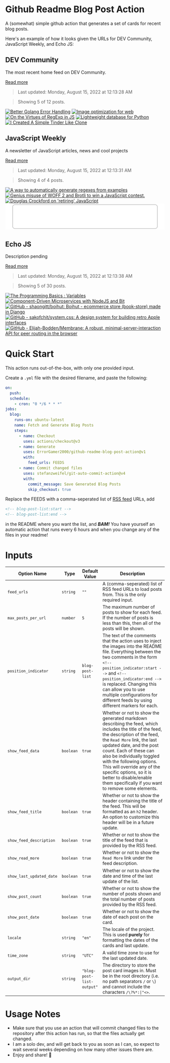 # Github Readme Blog Post Action

A (somewhat) simple github action that generates a set of cards for recent blog posts.

Here's an example of how it looks given the URLs for DEV Community, JavaScript Weekly, and Echo JS:

<!-- post-list:start -->
## DEV Community

The most recent home feed on DEV Community.

[Read more](https://dev.to)
> Last updated: Monday, August 15, 2022 at 12:13:28 AM

> Showing 5 of 12 posts.

[![Better Golang Error Handling](https://raw.githubusercontent.com/ErrorGamer2000/github-readme-blog-post-action/main/generated_files/DEV_Community/Better_Golang_Error_Handling.svg)](https://dev.to/wspowell/better-golang-error-handling-182m)
[![Image optimization for web](https://raw.githubusercontent.com/ErrorGamer2000/github-readme-blog-post-action/main/generated_files/DEV_Community/Image_optimization_for_web.svg)](https://dev.to/manishgs/image-optimization-for-web-1106)
[![On the Virtues of RegExp in JS](https://raw.githubusercontent.com/ErrorGamer2000/github-readme-blog-post-action/main/generated_files/DEV_Community/On_the_Virtues_of_RegExp_in_JS.svg)](https://dev.to/sberdup/on-the-virtues-of-regexp-in-js-31gg)
[![Lightweight database for Python](https://raw.githubusercontent.com/ErrorGamer2000/github-readme-blog-post-action/main/generated_files/DEV_Community/Lightweight_database_for_Python.svg)](https://dev.to/riyuzen/lightweight-database-for-python-1m5a)
[![I Created A Simple Tinder Like Clone](https://raw.githubusercontent.com/ErrorGamer2000/github-readme-blog-post-action/main/generated_files/DEV_Community/I_Created_A_Simple_Tinder_Like_Clone.svg)](https://dev.to/ethand91/i-created-a-simple-tinder-like-clone-47l2)


## JavaScript Weekly

A newsletter of JavaScript articles, news and cool projects

[Read more](https://javascriptweekly.com/)
> Last updated: Monday, August 15, 2022 at 12:13:31 AM

> Showing 4 of 4 posts.

[![A way to automatically generate regexes from examples](https://raw.githubusercontent.com/ErrorGamer2000/github-readme-blog-post-action/main/generated_files/JavaScript_Weekly/A_way_to_automatically_generate_regexes_from_examples.svg)](https://javascriptweekly.com/issues/602)
[![Genius misuse of WOFF 2 and Brotli to win a JavaScript contest.](https://raw.githubusercontent.com/ErrorGamer2000/github-readme-blog-post-action/main/generated_files/JavaScript_Weekly/Genius_misuse_of_WOFF_2_and_Brotli_to_win_a_JavaScript_contest..svg)](https://javascriptweekly.com/issues/601)
[![Douglas Crockford on 'retiring' JavaScript](https://raw.githubusercontent.com/ErrorGamer2000/github-readme-blog-post-action/main/generated_files/JavaScript_Weekly/Douglas_Crockford_on_'retiring'_JavaScript.svg)](https://javascriptweekly.com/issues/600)
[![Common JavaScript issues developers face](https://raw.githubusercontent.com/ErrorGamer2000/github-readme-blog-post-action/main/generated_files/JavaScript_Weekly/Common_JavaScript_issues_developers_face.svg)](https://javascriptweekly.com/issues/599)


## Echo JS

Description pending

[Read more](
http://www.echojs.com
)
> Last updated: Monday, August 15, 2022 at 12:13:38 AM

> Showing 5 of 30 posts.

[![The Programming Basics : Variables](https://raw.githubusercontent.com/ErrorGamer2000/github-readme-blog-post-action/main/generated_files/_Echo_JS_/The_Programming_Basics___Variables.svg)](https://www.youtube.com/watch?v=qXyMuNHMlzc)
[![Component-Driven Microservices with NodeJS and Bit](https://raw.githubusercontent.com/ErrorGamer2000/github-readme-blog-post-action/main/generated_files/_Echo_JS_/Component-Driven_Microservices_with_NodeJS_and_Bit.svg)](https://bit.dev/)
[![GitHub - shaongitt/boihut: Boihut - ecommerce store (book-store) made in Django](https://raw.githubusercontent.com/ErrorGamer2000/github-readme-blog-post-action/main/generated_files/_Echo_JS_/GitHub_-_shaongitt_boihut__Boihut_-_ecommerce_store_(book-store)_made_in_Django.svg)](https://github.com/shaongitt/boihut)
[![GitHub - sakofchit/system.css: A design system for building retro Apple interfaces](https://raw.githubusercontent.com/ErrorGamer2000/github-readme-blog-post-action/main/generated_files/_Echo_JS_/GitHub_-_sakofchit_system.css__A_design_system_for_building_retro_Apple_interfaces.svg)](https://github.com/sakofchit/system.css)
[![GitHub - Elijah-Bodden/Membrane: A robust, minimal-server-interaction API for peer routing in the browser](https://raw.githubusercontent.com/ErrorGamer2000/github-readme-blog-post-action/main/generated_files/_Echo_JS_/GitHub_-_Elijah-Bodden_Membrane__A_robust__minimal-server-interaction_API_for_peer_routing_in_the_browser.svg)](https://github.com/Elijah-Bodden/Membrane)


<!-- post-list:end -->

# Quick Start

This action runs out-of-the-box, with only one provided input.

Create a `.yml` file with the desired filename, and paste the following:

```yml
on:
  push:
  schedule:
    - cron: "0 */6 * * *"
jobs:
  blog:
    runs-on: ubuntu-latest
    name: Fetch and Generate Blog Posts
    steps:
      - name: Checkout
        uses: actions/checkout@v3
      - name: Generate
        uses: ErrorGamer2000/github-readme-blog-post-action@v1
        with:
          feed_urls: FEEDS
      - name: Commit changed files
        uses: stefanzweifel/git-auto-commit-action@v4
        with:
          commit_message: Save Generated Blog Posts
          skip_checkout: true
```

Replace the FEEDS with a comma-seperated list of [RSS feed](https://rss.com/blog/how-do-rss-feeds-work/) URLs, add

```md
<!-- blog-post-list:start -->
<!-- blog-post-list:end -->
```

in the README where you want the list, and **_BAM!_** You have yourself an automatic action that runs every 6 hours and when you change any of the files in your readme!

# Inputs

<table>
  <thead>
    <tr>
      <th>Option Name</th>
      <th>Type</th>
      <th>Default Value</th>
      <th>Description</th>
    </tr>
  </thead>
  <tbody>
    <tr>
      <td><code>feed_urls</code></td>
      <td><code>string</code></td>
      <td><code>""</code></td>
      <td>A (comma-seperated) list of RSS feed URLs to load posts from. This is the only required input.</td>
    </tr>
    <tr>
      <td><code>max_posts_per_url</code></td>
      <td><code>number</code></td>
      <td><code>5</code></td>
      <td>The maximum number of posts to show for each feed. If the number of posts is less than this, then all of the posts will be shown.</td>
    </tr>
    <tr>
      <td><code>position_indicator</code></td>
      <td><code>string</code></td>
      <td><code>blog-post-list</code></td>
      <td>The text of the comments that the action uses to inject the images into the README file. Everything between the two comments in the form <code>&lt;!-- position_indicator:start --&gt;</code> and <code>&lt;!-- position_indicator:end --&gt;</code> is replaced. Changing this can allow you to use multiple configurations for different feeds by using different markers for each.</td>
    </tr>
    <tr>
      <td><code>show_feed_data</code></td>
      <td><code>boolean</code></td>
      <td><code>true</code></td>
      <td>Whether or not to show the generated markdown describing the feed, which includes the title of the feed, the description of the feed, the <code>Read More</code> link, the last updated date, and the post count. Each of these can also be individually toggled with the following options. This will override any of the specific options, so it is better to disable/enable them specifically if you want to remove some elements.</td>
    </tr>
    <tr>
      <td><code>show_feed_title</code></td>
      <td><code>boolean</code></td>
      <td><code>true</code></td>
      <td>Whether or not to show the header containing the title of the feed. This will be formatted as an <code>h2</code> header. An option to customize this header will be in a future update.</td>
    </tr>
    <tr>
      <td><code>show_feed_description</code></td>
      <td><code>boolean</code></td>
      <td><code>true</code></td>
      <td>Whether or not to show the title of the feed that is provided by the RSS feed.</td>
    </tr>
    <tr>
      <td><code>show_read_more</code></td>
      <td><code>boolean</code></td>
      <td><code>true</code></td>
      <td>Whether or not to show the <code>Read More</code> link under the feed description.</td>
    </tr>
    <tr>
      <td><code>show_last_updated_date</code></td>
      <td><code>boolean</code></td>
      <td><code>true</code></td>
      <td>Whether or not to show the date and time of the last update of the list.</td>
    </tr>
    <tr>
      <td><code>show_post_count</code></td>
      <td><code>boolean</code></td>
      <td><code>true</code></td>
      <td>Whether or not to show the number of posts shown and the total number of posts provided by the RSS feed.</td>
    </tr>
    <tr>
      <td><code>show_post_date</code></td>
      <td><code>boolean</code></td>
      <td><code>true</code></td>
      <td>Whether or not to show the date of each post on the card.</td>
    </tr>
    <tr>
      <td><code>locale</code></td>
      <td><code>string</code></td>
      <td><code>"en"</code></td>
      <td>The locale of the project. This is used <strong>purely</strong> for formatting the dates of the cards and last update.</td>
    </tr>
    <tr>
      <td><code>time_zone</code></td>
      <td><code>string</code></td>
      <td><code>"UTC"</code></td>
      <td>A valid time zone to use for the last updated date.</td>
    </tr>
    <tr>
      <td><code>output_dir</code></td>
      <td><code>string</code></td>
      <td><code>"blog-post-list-output"</code></td>
      <td>The directory to store the post card images in. Must be in the root directory (i.e. no path separators <code>/</code> or <code>\</code>) and cannot include the characters <code>/\?%*:|"&lt;&gt;</code>.</td>
    </tr>
<!--
    <tr>
      <td><code></code></td>
      <td><cde></cde></td>
      <td><code></code></td>
      <td></td>
    </tr>
-->
  </tbody>
</table>

# Usage Notes

- Make sure that you use an action that will commit changed files to the repository after this action has run, so that the files actually get changed.
- I am a solo dev, and will get back to you as soon as I can, so expect to wait several weeks depending on how many other issues there are.
- Enjoy and share! 🤗
